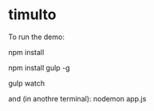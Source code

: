 # timulto

To run the demo:

npm install

npm install gulp -g

gulp watch

and (in anothre terminal): nodemon app.js
